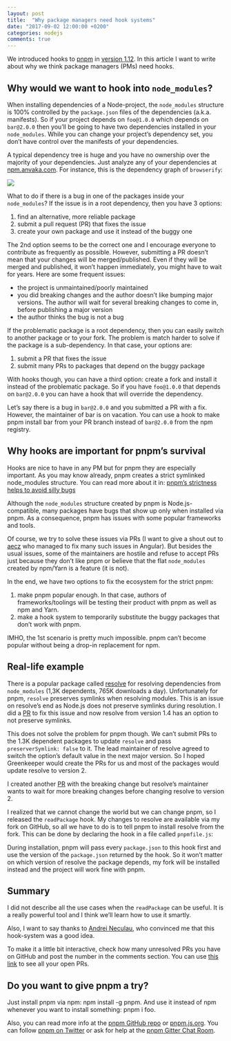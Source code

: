 ```yaml
---
layout: post
title:  "Why package managers need hook systems"
date: "2017-09-02 12:00:00 +0200"
categories: nodejs
comments: true
---
```


We introduced hooks to [pnpm](https://github.com/pnpm/pnpm) in [version 1.12](https://github.com/pnpm/pnpm/releases/tag/v1.12.0). In this article I want to write about why we think package managers (PMs) need hooks.

## Why would we want to hook into `node_modules`?

When installing dependencies of a Node-project, the `node_modules` structure is 100% controlled by the `package.json` files of the dependencies (a.k.a. manifests). So if your project depends on `foo@1.0.0` which depends on `bar@2.0.0` then you’ll be going to have two dependencies installed in your `node_modules`. While you can change your project’s dependency set, you don’t have control over the manifests of your dependencies.

A typical dependency tree is huge and you have no ownership over the majority of your dependencies. Just analyze any of your dependencies at [npm.anvaka.com](http://npm.anvaka.com). For instance, this is the dependency graph of `browserify`:

![](https://i.imgur.com/rynJysq.png)

What to do if there is a bug in one of the packages inside your `node_modules`? If the issue is in a root dependency, then you have 3 options:

1.  find an alternative, more reliable package
2.  submit a pull request (PR) that fixes the issue
3.  create your own package and use it instead of the buggy one

The 2nd option seems to be the correct one and I encourage everyone to contribute as frequently as possible. However, submitting a PR doesn’t mean that your changes will be merged/published. Even if they will be merged and published, it won’t happen immediately, you might have to wait for years. Here are some frequent issues:

*   the project is unmaintained/poorly maintained
*   you did breaking changes and the author doesn’t like bumping major versions. The author will wait for several breaking changes to come in, before publishing a major version
*   the author thinks the bug is not a bug

If the problematic package is a root dependency, then you can easily switch to another package or to your fork. The problem is match harder to solve if the package is a sub-dependency. In that case, your options are:

1.  submit a PR that fixes the issue
2.  submit many PRs to packages that depend on the buggy package

With hooks though, you can have a third option: create a fork and install it instead of the problematic package. So if you have `foo@1.0.0` that depends on `bar@2.0.0` you can have a hook that will override the dependency.

Let’s say there is a bug in `bar@2.0.0` and you submitted a PR with a fix. However, the maintainer of bar is on vacation. You can use a hook to make pnpm install bar from your PR branch instead of `bar@2.0.0` from the npm registry.

## Why hooks are important for pnpm’s survival

Hooks are nice to have in any PM but for pnpm they are especially important. As you may know already, pnpm creates a strict symlinked node_modules structure. You can read more about it in: [pnpm’s strictness helps to avoid silly bugs](https://medium.com/pnpm/pnpms-strictness-helps-to-avoid-silly-bugs-9a15fb306308)

Although the `node_modules` structure created by pnpm is Node.js-compatible, many packages have bugs that show up only when installed via pnpm. As a consequence, pnpm has issues with some popular frameworks and tools.

Of course, we try to solve these issues via PRs (I want to give a shout out to [aecz](https://github.com/aecz) who managed to fix many such issues in Angular). But besides the usual issues, some of the maintainers are hostile and refuse to accept PRs just because they don’t like pnpm or believe that the flat `node_modules` created by npm/Yarn is a feature (it is not).

In the end, we have two options to fix the ecosystem for the strict pnpm:

1.  make pnpm popular enough. In that case, authors of frameworks/toolings will be testing their product with pnpm as well as npm and Yarn.
2.  make a hook system to temporarily substitute the buggy packages that don’t work with pnpm.

IMHO, the 1st scenario is pretty much impossible. pnpm can’t become popular without being a drop-in replacement for npm.

## Real-life example

There is a popular package called [resolve](https://github.com/browserify/resolve) for resolving dependencies from `node_modules` (1,3K dependents, 765K downloads a day). Unfortunately for pnpm, `resolve` preserves symlinks when resolving modules. This is an issue on resolve’s end as Node.js does not preserve symlinks during resolution. I did a [PR](https://github.com/browserify/resolve/pull/131) to fix this issue and now resolve from version 1.4 has an option to not preserve symlinks.

This does not solve the problem for pnpm though. We can’t submit PRs to the 1.3K dependent packages to update `resolve` and pass `preserverSymlink: false` to it. The lead maintainer of resolve agreed to switch the option’s default value in the next major version. So I hoped Greenkeeper would create the PRs for us and most of the packages would update resolve to version 2.

I created another [PR](https://github.com/browserify/resolve/pull/135) with the breaking change but resolve’s maintainer wants to wait for more breaking changes before changing resolve to version 2.

I realized that we cannot change the world but we can change pnpm, so I released the `readPackage` hook. My changes to resolve are available via my fork on GitHub, so all we have to do is to tell pnpm to install resolve from the fork. This can be done by declaring the hook in a file called `pnpmfile.js`:

<script src="https://gist.github.com/zkochan/fe33b3a9f3963f3a834334918c7973ca.js?file=pnpmfile.js"></script>

During installation, pnpm will pass every `package.json` to this hook first and use the version of the `package.json` returned by the hook. So it won’t matter on which version of resolve the package depends, my fork will be installed instead and the project will work fine with pnpm.

## Summary

I did not describe all the use cases when the `readPackage` can be useful. It is a really powerful tool and I think we’ll learn how to use it smartly.

Also, I want to say thanks to [Andrei Neculau](https://medium.com/u/334c14ed4bfc), who convinced me that this hook-system was a good idea.

To make it a little bit interactive, check how many unresolved PRs you have on GitHub and post the number in the comments section. You can use [this link](https://github.com/pulls) to see all your open PRs.

## Do you want to give pnpm a try?

Just install pnpm via npm: npm install -g pnpm. And use it instead of npm whenever you want to install something: pnpm i foo.

Also, you can read more info at the [pnpm GitHub repo](https://github.com/pnpm/pnpm) or [pnpm.js.org](https://pnpm.js.org/). You can follow [pnpm on Twitter](https://twitter.com/pnpmjs) or ask for help at the [pnpm Gitter Chat Room](https://gitter.im/pnpm/pnpm).
